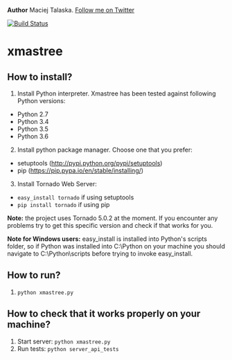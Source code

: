 **Author** Maciej Talaska. [Follow me on Twitter][twitter]

[![Build Status](https://secure.travis-ci.org/MaciekTalaska/xmastree.png?branch=master)](https://travis-ci.org/MaciekTalaska/xmastree)


xmastree 
========

How to install?
---------------
1. Install Python interpreter. Xmastree has been tested against following Python versions:
 - Python 2.7
 - Python 3.4
 - Python 3.5
 - Python 3.6
2. Install python package manager. Choose one that you prefer: 
 - setuptools (http://pypi.python.org/pypi/setuptools)
 - pip (https://pip.pypa.io/en/stable/installing/)
3. Install Tornado Web Server: 
 - `easy_install tornado` if using setuptools
 - `pip install tornado` if using pip

**Note:** the project uses Tornado 5.0.2 at the moment. If you encounter any problems try to get this specific version and check if that works for you.

**Note for Windows users:** easy_install is installed into Python's scripts 
folder, so if Python was installed into C:\Python on your machine
you should navigate to C:\Python\scripts before trying to invoke
easy_install.

How to run?
-----------
1. `python xmastree.py`


How to check that it works properly on your machine?
----------------------------------------------------
1. Start server: `python xmastree.py`
2. Run tests: `python server_api_tests`

[twitter]: https://twitter.com/MaciekTalaska
